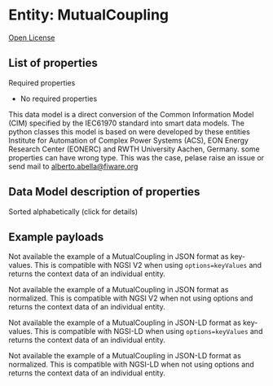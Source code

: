 Entity: MutualCoupling  
======================  
[Open License](https://github.com/smart-data-models//dataModel.EnergyCIM/blob/master/MutualCoupling/LICENSE.md)  

## List of properties  

Required properties  
- No required properties    
This data model is a direct conversion of the Common Information Model (CIM) specified by the IEC61970 standard into smart data models. The python classes this model is based on were developed by these entities Institute for Automation of Complex Power Systems (ACS), EON Energy Research Center (EONERC) and RWTH University Aachen, Germany. some properties can have wrong type. This was the case, pelase raise an issue or send mail to alberto.abella@fiware.org  
## Data Model description of properties  
Sorted alphabetically (click for details)  
## Example payloads    
Not available the example of a MutualCoupling in JSON format as key-values. This is compatible with NGSI V2 when  using `options=keyValues` and returns the context data of an individual entity.  
Not available the example of a MutualCoupling in JSON format as normalized. This is compatible with NGSI V2 when not using options and returns the context data of an individual entity.  
Not available the example of a MutualCoupling in JSON-LD format as key-values. This is compatible with NGSI-LD when  using `options=keyValues` and returns the context data of an individual entity.  
Not available the example of a MutualCoupling in JSON-LD format as normalized. This is compatible with NGSI-LD when not using options and returns the context data of an individual entity.  
